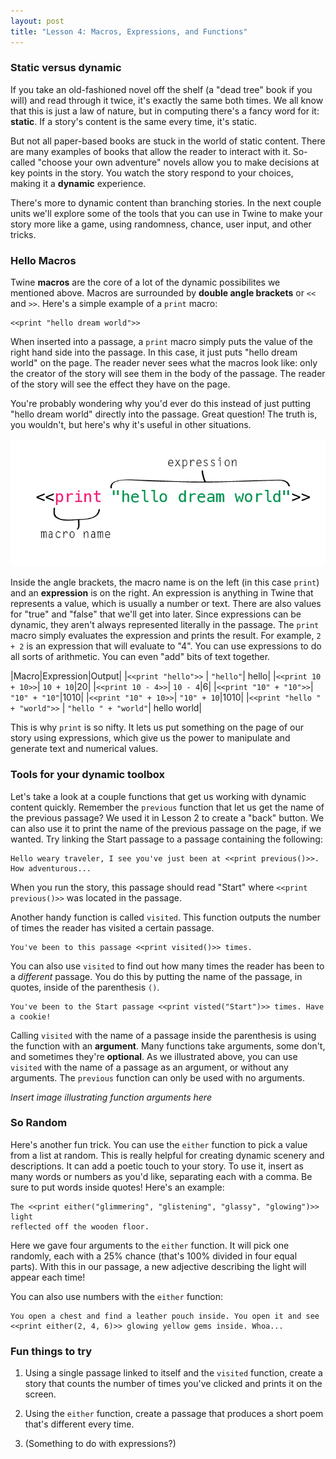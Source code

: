 ```yaml
---
layout: post
title: "Lesson 4: Macros, Expressions, and Functions"
---
```


### Static versus dynamic

If you take an old-fashioned novel off the shelf (a "dead tree" book if you will) and read through it twice, it's exactly the same both times. We all know that this is just a law of nature, but in computing there's a fancy word for it: **static**. If a story's content is the same every time, it's static.

But not all paper-based books are stuck in the world of static content. There are many examples of books that allow the reader to interact with it. So-called "choose your own adventure" novels allow you to make decisions at key points in the story. You watch the story respond to your choices, making it a **dynamic** experience.

There's more to dynamic content than branching stories. In the next couple units we'll explore some of the tools that you can use in Twine to make your story more like a game, using randomness, chance, user input, and other tricks.

### Hello Macros

Twine **macros** are the core of a lot of the dynamic possibilites we mentioned above. Macros are surrounded by **double angle brackets** or ``<<`` and ``>>``. Here's a simple example of a ``print`` macro:

	<<print "hello dream world">>

When inserted into a passage, a ``print`` macro simply puts the value of the right hand side into the passage. In this case, it just puts "hello dream world" on the page. The reader never sees what the macros look like: only the creator of the story will see them in the body of the passage. The reader of the story will see the effect they have on the page. 

You're probably wondering why you'd ever do this instead of just putting "hello dream world" directly into the passage. Great question! The truth is, you wouldn't, but here's why it's useful in other situations.

![Print Macro](images/expressions/1.png)

Inside the angle brackets, the macro name is on the left (in this case ``print``) and an **expression** is on the right. An expression is anything in Twine that represents a value, which is usually a number or text. There are also values for "true" and "false" that we'll get into later. Since expressions can be dynamic, they aren't always represented literally in the passage. The ``print`` macro simply evaluates the expression and prints the result. For example, ``2 + 2`` is an expression that will evaluate to "4". You can use expressions to do all sorts of arithmetic. You can even "add" bits of text together. 

|Macro|Expression|Output|
|``<<print "hello">>`` | ``"hello"``| hello|
|``<<print 10 + 10>>``| ``10 + 10``|20|
|``<<print 10 - 4>>``| ``10 - 4``|6|
|``<<print "10" + "10">>``| ``"10" + "10"``|1010|
|``<<print "10" + 10>>``| ``"10" + 10``|1010|
|``<<print "hello " + "world">>`` | ``"hello " + "world"``| hello world|

This is why ``print`` is so nifty. It lets us put something on the page of our story using expressions, which give us the power to manipulate and generate text and numerical values.

### Tools for your dynamic toolbox

Let's take a look at a couple functions that get us working with dynamic content quickly. Remember the ``previous`` function that let us get the name of the previous passage? We used it in Lesson 2 to create a "back" button. We can also use it to print the name of the previous passage on the page, if we wanted. Try linking the Start passage to a passage containing the following:
 
    Hello weary traveler, I see you've just been at <<print previous()>>. How adventurous...

When you run the story, this passage should read "Start" where ``<<print previous()>>`` was located in the passage.

Another handy function is called ``visited``. This function outputs the number of times the reader has visited a certain passage.

    You've been to this passage <<print visited()>> times. 

You can also use ``visited`` to find out how many times the reader has been to a *different* passage. You do this by putting the name of the passage, in quotes, inside of the parenthesis ``()``.

    You've been to the Start passage <<print visted("Start")>> times. Have a cookie!

Calling ``visited`` with the name of a passage inside the parenthesis is using the function with an **argument**. Many functions take arguments, some don't, and sometimes they're **optional**. As we illustrated above, you can use ``visited`` with the name of a passage as an argument, or without any arguments. The ``previous`` function can only be used with no arguments.

*Insert image illustrating function arguments here*

### So Random

Here's another fun trick. You can use the ``either`` function to pick a value from a list at random. This is really helpful for creating dynamic scenery and descriptions. It can add a poetic touch to your story. To use it, insert as many words or numbers as you'd like, separating each with a comma. Be sure to put words inside quotes! Here's an example:

    The <<print either("glimmering", "glistening", "glassy", "glowing")>> light
    reflected off the wooden floor.

Here we gave four arguments to the ``either`` function. It will pick one randomly, each with a 25% chance (that's 100% divided in four equal parts). With this in our passage, a new adjective describing the light will appear each time!

You can also use numbers with the ``either`` function:

    You open a chest and find a leather pouch inside. You open it and see
    <<print either(2, 4, 6)>> glowing yellow gems inside. Whoa...

### Fun things to try

1. Using a single passage linked to itself and the ``visited`` function, create a story that counts the number of times you've clicked and prints it on the screen.

2. Using the ``either`` function, create a passage that produces a short poem that's different every time.

3. (Something to do with expressions?)
